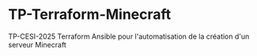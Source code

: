 # TP-Terraform-Minecraft
TP-CESI-2025 Terraform Ansible pour l'automatisation de la création d'un serveur Minecraft






